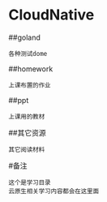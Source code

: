 # CloudNative  

##goland  

    各种测试dome
##homework  

    上课布置的作业
##ppt  

    上课用的教材
##其它资源  

    其它阅读材料
#备注  

    这个是学习目录
    云原生相关学习内容都会在这里面
